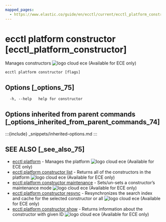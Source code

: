 ```yaml
---
mapped_pages:
  - https://www.elastic.co/guide/en/ecctl/current/ecctl_platform_constructor.html
---
```


# ecctl platform constructor [ecctl_platform_constructor]

Manages constructors ![logo cloud ece](https://doc-icons.s3.us-east-2.amazonaws.com/logo_cloud_ece.svg "Supported on {{ece}}") (Available for ECE only)

```
ecctl platform constructor [flags]
```


## Options [_options_75]

```
  -h, --help   help for constructor
```


## Options inherited from parent commands [_options_inherited_from_parent_commands_74]

:::{include} _snippets/inherited-options.md
:::


## SEE ALSO [_see_also_75]

* [ecctl platform](/reference/ecctl_platform.md)	 - Manages the platform ![logo cloud ece](https://doc-icons.s3.us-east-2.amazonaws.com/logo_cloud_ece.svg "Supported on {{ece}}") (Available for ECE only)
* [ecctl platform constructor list](/reference/ecctl_platform_constructor_list.md)	 - Returns all of the constructors in the platform ![logo cloud ece](https://doc-icons.s3.us-east-2.amazonaws.com/logo_cloud_ece.svg "Supported on {{ece}}") (Available for ECE only)
* [ecctl platform constructor maintenance](/reference/ecctl_platform_constructor_maintenance.md)	 - Sets/un-sets a constructor’s maintenance mode ![logo cloud ece](https://doc-icons.s3.us-east-2.amazonaws.com/logo_cloud_ece.svg "Supported on {{ece}}") (Available for ECE only)
* [ecctl platform constructor resync](/reference/ecctl_platform_constructor_resync.md)	 - Resynchronizes the search index and cache for the selected constructor or all ![logo cloud ece](https://doc-icons.s3.us-east-2.amazonaws.com/logo_cloud_ece.svg "Supported on {{ece}}") (Available for ECE only)
* [ecctl platform constructor show](/reference/ecctl_platform_constructor_show.md)	 - Returns information about the constructor with given ID ![logo cloud ece](https://doc-icons.s3.us-east-2.amazonaws.com/logo_cloud_ece.svg "Supported on {{ece}}") (Available for ECE only)

